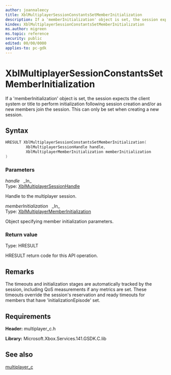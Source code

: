 ```yaml
---
author: joannaleecy
title: XblMultiplayerSessionConstantsSetMemberInitialization
description: If a 'memberInitialization' object is set, the session expects the client system or title to perform initialization following session creation and/or as new members join the session. This can only be set when creating a new session.
kindex: XblMultiplayerSessionConstantsSetMemberInitialization
ms.author: migreen
ms.topic: reference
security: public
edited: 00/00/0000
applies-to: pc-gdk
---
```


# XblMultiplayerSessionConstantsSetMemberInitialization  

If a 'memberInitialization' object is set, the session expects the client system or title to perform initialization following session creation and/or as new members join the session. This can only be set when creating a new session.  

## Syntax  
  
```cpp
HRESULT XblMultiplayerSessionConstantsSetMemberInitialization(  
         XblMultiplayerSessionHandle handle,  
         XblMultiplayerMemberInitialization memberInitialization  
)  
```  
  
### Parameters  
  
*handle* &nbsp;&nbsp;\_In\_  
Type: [XblMultiplayerSessionHandle](../handles/xblmultiplayersessionhandle.md)  
  
Handle to the multiplayer session.  
  
*memberInitialization* &nbsp;&nbsp;\_In\_  
Type: [XblMultiplayerMemberInitialization](../structs/xblmultiplayermemberinitialization.md)  
  
Object specifying member initialization parameters.  
  
  
### Return value  
Type: HRESULT
  
HRESULT return code for this API operation.
  
## Remarks  
  
The timeouts and initialization stages are automatically tracked by the session, including QoS measurements if any metrics are set. These timeouts override the session's reservation and ready timeouts for members that have 'initializationEpisode' set.
  
## Requirements  
  
**Header:** multiplayer_c.h
  
**Library:** Microsoft.Xbox.Services.141.GSDK.C.lib
  
## See also  
[multiplayer_c](../multiplayer_c_members.md)  
  
  